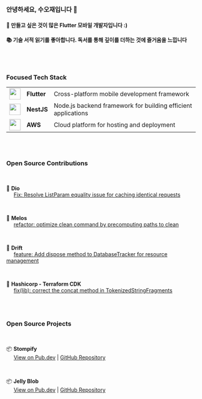 ### 안녕하세요, 수오재입니다 👋

#### 🚀 만들고 싶은 것이 많은 **Flutter 모바일 개발자**입니다 :) <br/>

#### 📚 기술 서적 읽기를 좋아합니다. 독서를 통해 깊이를 더하는 것에 즐거움을 느낍니다 <br/>

<br/>

#

<h3>Focused Tech Stack</h3>
<table>
  <tr>
    <td><img src="https://img.icons8.com/color/48/000000/flutter.png" width="30" height="30" /></td>
    <td><b>Flutter</b></td>
    <td>Cross-platform mobile development framework</td>
  </tr>
  <tr>
    <td><img src="https://img.icons8.com/color/48/000000/nestjs.png" width="30" height="30" /></td>
    <td><b>NestJS</b></td>
    <td>Node.js backend framework for building efficient applications</td>
  </tr>
  <tr>
    <td><img src="https://img.icons8.com/color/48/000000/amazon-web-services.png" width="30" height="30" /></td>
    <td><b>AWS</b></td>
    <td>Cloud platform for hosting and deployment</td>
  </tr>
</table>

<br/>

#

### Open Source Contributions  

<br/>

📌 **Dio**  
&nbsp;&nbsp;&nbsp;&nbsp; [Fix: Resolve ListParam equality issue for caching identical requests](https://github.com/cfug/dio/pull/2366)

<br/>

📌 **Melos**  
&nbsp;&nbsp;&nbsp;&nbsp; [refactor: optimize clean command by precomputing paths to clean](https://github.com/invertase/melos/pull/855)


<br/>

📌 **Drift**  
&nbsp;&nbsp;&nbsp;&nbsp; [feature: Add dispose method to DatabaseTracker for resource management](https://github.com/simolus3/drift/pull/3420)

<br/>

📌 **Hashicorp - Terraform CDK**  
&nbsp;&nbsp;&nbsp;&nbsp; [fix(lib): correct the concat method in TokenizedStringFragments](https://github.com/hashicorp/terraform-cdk/pull/3772)

<br/>

#

### Open Source Projects

<br/>

📦 **Stompify**  
&nbsp;&nbsp;&nbsp;&nbsp; [View on Pub.dev](https://github.com/suojae) | [GitHub Repository](https://github.com/suojae/stompify)

<br/>

📦 **Jelly Blob**  
&nbsp;&nbsp;&nbsp;&nbsp; [View on Pub.dev](https://github.com/suojae) | [GitHub Repository](https://github.com/suojae/jelly-blob)

<br/>


